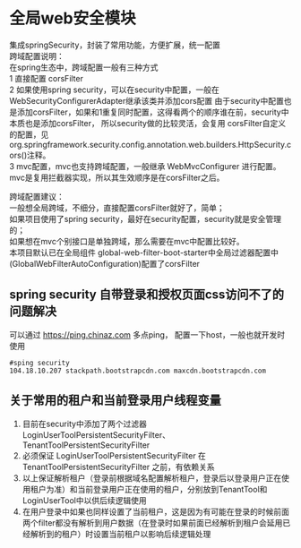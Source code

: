 # 全局web安全模块
集成springSecurity，封装了常用功能，方便扩展，统一配置  
跨域配置说明：  
在spring生态中，跨域配置一般有三种方式  
1 直接配置 corsFilter  
2 如果使用spring security，可以在security中配置，一般在 WebSecurityConfigurerAdapter继承该类并添加cors配置
由于security中配置也是添加corsFilter，如果和1重复同时配置，这得看两个的顺序谁在前，security中本质也是添加corsFilter，
所以security做的比较灵活，会复用 corsFilter自定义的配置，见org.springframework.security.config.annotation.web.builders.HttpSecurity.cors()注释。  
3 mvc配置，mvc也支持跨域配置，一般继承 WebMvcConfigurer 进行配置。  mvc是复用拦截器实现，所以其生效顺序是在corsFilter之后。

跨域配置建议：  
一般想全局跨域，不细分，直接配置corsFilter就好了，简单；  
如果项目使用了spring security，最好在security配置，security就是安全管理的；  
如果想在mvc个别接口是单独跨域，那么需要在mvc中配置比较好。  
本项目默认已在全局组件 global-web-filter-boot-starter中全局过滤器配置中(GlobalWebFilterAutoConfiguration)配置了corsFilter

## spring security 自带登录和授权页面css访问不了的问题解决
可以通过 https://ping.chinaz.com 多点ping， 配置一下host，一般也就开发时使用
```shell
#sping security
104.18.10.207 stackpath.bootstrapcdn.com maxcdn.bootstrapcdn.com
```

## 关于常用的租户和当前登录用户线程变量
1. 目前在security中添加了两个过滤器LoginUserToolPersistentSecurityFilter、TenantToolPersistentSecurityFilter
2. 必须保证 LoginUserToolPersistentSecurityFilter 在 TenantToolPersistentSecurityFilter 之前，有依赖关系
3. 以上保证解析租户（登录前根据域名配置解析租户，登录后以登录用户正在使用租户为准）和当前登录用户正在使用的租户，分别放到TenantTool和LoginUserTool中以供后续逻辑使用
4. 在用户登录中如果也同样设置了当前租户，这是因为有可能在登录的时候前面两个filter都没有解析到用户数据（在登录时如果前面已经解析到租户会延用已经解析到的租户）时设置当前租户以影响后续逻辑处理